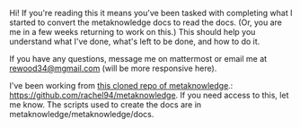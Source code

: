 Hi! If you're reading this it means you've been tasked with completing what I started to convert the metaknowledge docs to read the docs. (Or, you are me in a few weeks returning to work on this.) This should help you understand what I've done, what's left to be done, and how to do it.

If you have any questions, message me on mattermost or email me at rewood34@mgmail.com (will be more responsive here).

I've been working from <a href="https://github.com/rachel94/metaknowledge">this cloned repo of metaknowledge</a>.: https://github.com/rachel94/metaknowledge. If you need access to this, let me know. The scripts used to create the docs are in metaknowledge/metaknowledge/docs.

